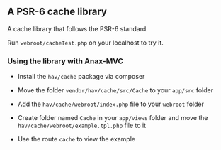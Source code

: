 ## A PSR-6 cache library

A cache library that follows the PSR-6 standard.

Run `webroot/cacheTest.php` on your localhost to try it.

### Using the library with Anax-MVC

- Install the `hav/cache` package via composer
- Move the folder `vendor/hav/cache/src/Cache` to your `app/src` folder

- Add the `hav/cache/webroot/index.php` file to your `webroot` folder
- Create folder named `Cache` in your `app/views` folder and move the `hav/cache/webroot/example.tpl.php` file to it

- Use the route `cache` to view the example
